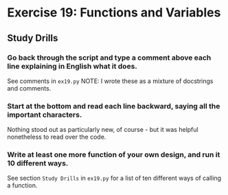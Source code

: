 # Exercise 19: Functions and Variables
## Study Drills
### Go back through the script and type a comment above each line explaining in English what it does.
See comments in ```ex19.py``` NOTE: I wrote these as a mixture of docstrings and comments.

### Start at the bottom and read each line backward, saying all the important characters.
Nothing stood out as particularly new, of course - but it was helpful nonetheless to read over the code.

### Write at least one more function of your own design, and run it 10 different ways.
See section ```Study Drills``` in ```ex19.py``` for a list of ten different ways of calling a function.
